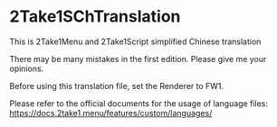 # 2Take1SChTranslation
This is 2Take1Menu and 2Take1Script simplified Chinese translation

There may be many mistakes in the first edition. Please give me your opinions.

Before using this translation file, set the Renderer to FW1.

Please refer to the official documents for the usage of language files:
https://docs.2take1.menu/features/custom/languages/
